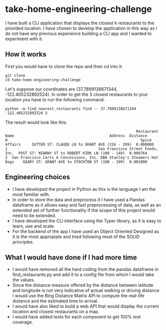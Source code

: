 # take-home-engineering-challenge

I have built a CLI application that displays the closest k restaurants to the provided location. I have chosen to develop the application in this way as
I do not have any previous experience building a CLI app and I wanted to experiment with it.

## How it works

First you would have to clone the repo and then cd into it:
```
git clone 
cd take-home-engineering-challenge
```
Let's suppose our coordinates are (37.7899138671344, -122.405232892524). In order to get the 3 closest restaurants to your location you have to run the following command:

```
python -m find_nearest_restaurants find -- 37.7899138671344 -122.405232892524 3 
```
The result would look like this:
```
                                                           Restaurant Name                                           Address  Distance
0                                                            Spice Affairs     SUTTER ST: CLAUDE LN to GRANT AVE (216 - 299)  0.000000
1                                         San Francisco Street Foods, Inc.  POST ST: KEARNY ST to ROBERT KIRK LN (100 - 140)  0.000764
2  San Francisco Carts & Concessions, Inc. DBA Stanley's Steamers Hot Dogs    GEARY ST: GRANT AVE to STOCKTON ST (100 - 199)  0.002000
```

## Engineering choices

- I have developed the project in Python as this is the language I am the most familiar with. 
- In order to store the data and preprocess it I have used a Pandas dataframe as it allows easy and fast preprocessing of data, as well as an extended set of further functionality if the scope of this project would need to be extended.
- I have developed the CLI interface using the Typer library, as it is easy to learn, use and scale.
- For the backend of the app I have used an Object Oriented Designed as it is the most appropiate and tried following most of the SOLID principles.

## What I would have done if I had more time

- I would have removed all the hard coding from the pandas dataframe in find_restaurants.py and add it to a config file from which I would take the values.
- Since the distance measure offered by the distance between latitude and longitude is not very indicative of actual walking or driving distance I would use the Bing Distance Matrix API to compute the real-life distance and the estimated time to arrival.
- I would have also liked to build a web API that would display the current location and closest restaurants on a map.
- I would have added tests for each component to get 100% test coverage.


